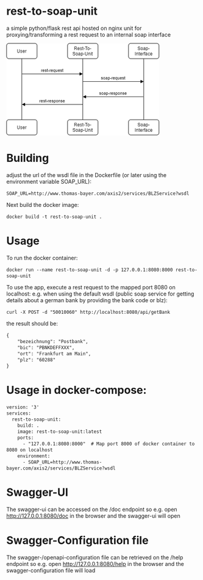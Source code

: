 
# rest-to-soap-unit

a simple python/flask rest api hosted on nginx unit for proxying/transforming a rest request to an internal soap interface  


![Diagram](diagram.png)

# Building

adjust the url of the wsdl file in the Dockerfile (or later using the environment variable SOAP_URL):
```
SOAP_URL=http://www.thomas-bayer.com/axis2/services/BLZService?wsdl
```
Next build the docker image:
```
docker build -t rest-to-soap-unit .
```

# Usage
To run the docker container:
```
docker run --name rest-to-soap-unit -d -p 127.0.0.1:8080:8000 rest-to-soap-unit
```
To use the app, execute a rest request to the mapped port 8080 on localhost:
e.g. when using the default wsdl (public soap service for getting details about a german bank by providing the bank code or blz):

```
curl -X POST -d "50010060" http://localhost:8080/api/getBank
```

the result should be:

```
{
    "bezeichnung": "Postbank",
    "bic": "PBNKDEFFXXX",
    "ort": "Frankfurt am Main",
    "plz": "60288"
}
```

# Usage in docker-compose:

```
version: '3'
services:
  rest-to-soap-unit:
    build: .
    image: rest-to-soap-unit:latest
    ports:
      - "127.0.0.1:8080:8000"  # Map port 8000 of docker container to 8080 on localhost
    environment:
      - SOAP_URL=http://www.thomas-bayer.com/axis2/services/BLZService?wsdl
```

# Swagger-UI
The swagger-ui can be accessed on the /doc endpoint
so e.g. open http://127.0.0.1:8080/doc in the browser and the swagger-ui will open

# Swagger-Configuration file
The swagger-/openapi-configuration file can be retrieved on the /help endpoint
so e.g. open http://127.0.0.1:8080/help in the browser and the swagger-configuration file will load